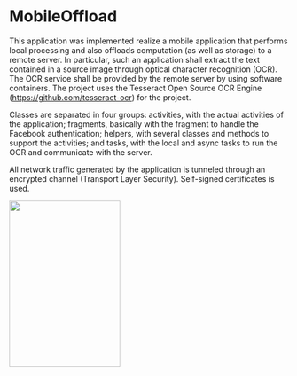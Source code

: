 # MobileOffload

This application was implemented realize a mobile application that performs local processing and also offloads computation (as well as storage) to a remote server. 
In particular, such an application shall extract the text contained in a source image through optical character recognition (OCR). 
The OCR service shall be provided by the remote server by using software containers. 
The project uses the Tesseract Open Source OCR Engine (https://github.com/tesseract-ocr) for the project.

Classes are separated in four groups: activities, with the actual activities of the application; fragments, 
basically with the fragment to handle the Facebook authentication; helpers, with several classes and methods to support the 
activities; and tasks, with the local and async tasks to run the OCR and communicate with the server.

All network traffic generated by the application is tunneled through an encrypted channel (Transport Layer Security). 
Self-signed certificates is used.

<a href="url"><img src="https://pp.vk.me/c626931/v626931409/3a59e/nS8DyXS_7W0.jpg" align="left" height="300" width="200" ></a>

